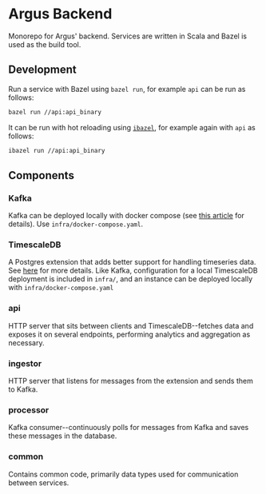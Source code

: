 # Argus Backend

Monorepo for Argus' backend. Services are written in Scala and Bazel is used as the build tool.

## Development

Run a service with Bazel using `bazel run`, for example `api` can be run as follows:

```bash
bazel run //api:api_binary
```

It can be run with hot reloading using [`ibazel`](https://github.com/bazelbuild/bazel-watcher), for example again with
`api` as follows:

```bash
ibazel run //api:api_binary
```

## Components

### Kafka

Kafka can be deployed locally with docker compose (see [this article](https://developer.confluent.io/confluent-tutorials/kafka-on-docker/) for details). 
Use `infra/docker-compose.yaml`.

### TimescaleDB

A Postgres extension that adds better support for handling timeseries data. See [here](https://github.com/timescale/timescaledb) for more details. Like 
Kafka, configuration for a local TimescaleDB deployment is included in `infra/`, and an instance can be deployed 
locally with `infra/docker-compose.yaml`

### api

HTTP server that sits between clients and TimescaleDB--fetches data and exposes it on several endpoints, performing 
analytics and aggregation as necessary.

### ingestor

HTTP server that listens for messages from the extension and sends them to Kafka.

### processor

Kafka consumer--continuously polls for messages from Kafka and saves these messages in the database.

### common

Contains common code, primarily data types used for communication between services.
